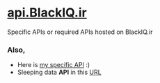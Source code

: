 # [api.BlackIQ.ir](https://api.BlackIQ.ir)

Specific APIs or required APIs hosted on BlackIQ.ir

### Also,

- Here is [my specific API]() :)
- Sleeping data **API** in this [URL]()